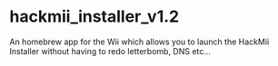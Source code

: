 # hackmii_installer_v1.2
An homebrew app for the Wii which allows you to launch the HackMii Installer without having to redo letterbomb, DNS etc...
